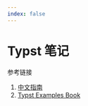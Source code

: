 ```yaml
---
index: false
---
```


# Typst 笔记

参考链接
1. [中文指南](https://typst-doc-cn.github.io/docs/chinese/)
1. [Typst Examples Book](https://sitandr.github.io/typst-examples-book/book/basics/tutorial/markup.html)

<AutoCatalog/>
